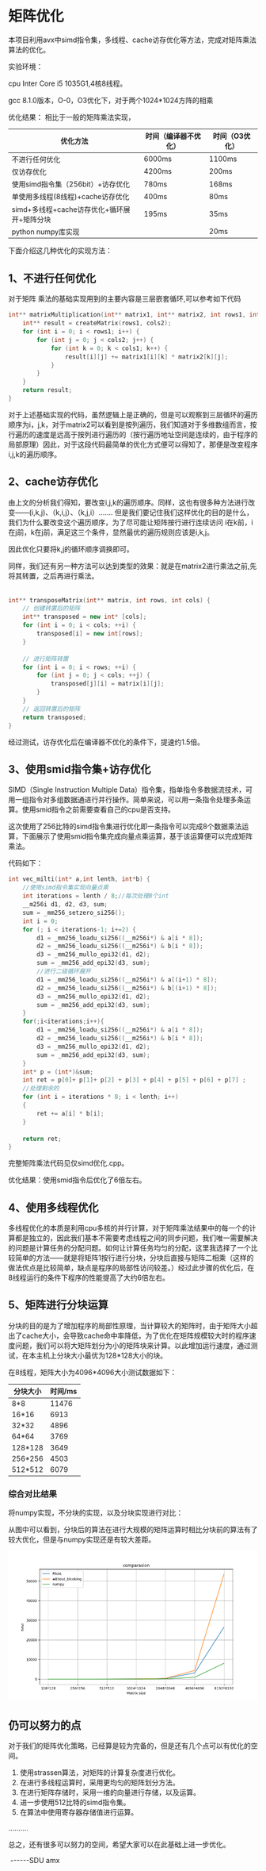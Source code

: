 # 矩阵优化

本项目利用avx中simd指令集，多线程、cache访存优化等方法，完成对矩阵乘法算法的优化。

实验环境：

cpu Inter Core i5 1035G1,4核8线程。

gcc 8.1.0版本，O-0，O3优化下，对于两个1024*1024方阵的相乘



优化结果：
相比于一般的矩阵乘法实现，

| 优化方法                                    | 时间（编译器不优化） | 时间（O3优化） |
| ------------------------------------------- | -------------------- | -------------- |
| 不进行任何优化                              | 6000ms               | 1100ms         |
| 仅访存优化                                  | 4200ms               | 200ms          |
| 使用simd指令集（256bit）+访存优化           | 780ms                | 168ms          |
| 单使用多线程(8线程)+cache访存优化           | 400ms                | 80ms           |
| simd+多线程+cache访存优化+循环展开+矩阵分块 | 195ms                | 35ms           |
| python  numpy库实现                         |                      | 20ms           |

下面介绍这几种优化的实现方法：

## 1、不进行任何优化

对于矩阵 乘法的基础实现用到的主要内容是三层嵌套循环,可以参考如下代码

```c++
int** matrixMultiplication(int** matrix1, int** matrix2, int rows1, int cols1, int cols2) {
    int** result = createMatrix(rows1, cols2);
    for (int i = 0; i < rows1; i++) {
        for (int j = 0; j < cols2; j++) {
            for (int k = 0; k < cols1; k++) {
                result[i][j] += matrix1[i][k] * matrix2[k][j];
            }
        }
    }
    return result;
}
```

对于上述基础实现的代码，虽然逻辑上是正确的，但是可以观察到三层循环的遍历顺序为i，j,k，对于matrix2可以看到是按列遍历，我们知道对于多维数组而言，按行遍历的速度是远高于按列进行遍历的（按行遍历地址空间是连续的，由于程序的局部原理）因此，对于这段代码最简单的优化方式便可以得知了，那便是改变程序i,j,k的遍历顺序。

## 2、cache访存优化

 由上文的分析我们得知，要改变i,j,k的遍历顺序。同样，这也有很多种方法进行改变——(i,k,j)、（k,i,j）、（k,j,i）....... 但是我们要记住我们这样优化的目的是什么，我们为什么要改变这个遍历顺序，为了尽可能让矩阵按行进行连续访问 i在k前，i在j前，k在j前，满足这三个条件，显然最优的遍历规则应该是i,k,j。

因此优化只要将k,j的循环顺序调换即可。

同样，我们还有另一种方法可以达到类型的效果：就是在matrix2进行乘法之前,先将其转置，之后再进行乘法。

```c++

int** transposeMatrix(int** matrix, int rows, int cols) {
    // 创建转置后的矩阵
    int** transposed = new int* [cols];
    for (int i = 0; i < cols; ++i) {
        transposed[i] = new int[rows];
    }

    // 进行矩阵转置
    for (int i = 0; i < rows; ++i) {
        for (int j = 0; j < cols; ++j) {
            transposed[j][i] = matrix[i][j];
        }
    }
    // 返回转置后的矩阵
    return transposed;
}
```

经过测试，访存优化后在编译器不优化的条件下，提速约1.5倍。

## 3、使用smid指令集+访存优化

SIMD（Single Instruction Multiple Data）指令集，指单指令多数据流技术，可用一组指令对多组数据通进行并行操作。简单来说，可以用一条指令处理多条运算。使用smid指令之前需要查看自己的cpu是否支持。

这次使用了256比特的simd指令集进行优化即一条指令可以完成8个数据乘法运算，下面展示了使用smid指令集完成向量点乘运算，基于该运算便可以完成矩阵乘法。

代码如下：

```c++
int vec_milti(int* a,int lenth, int*b) {
    //使用simd指令集实现向量点乘
    int iterations = lenth / 8;//每次处理8个int
    __m256i d1, d2, d3, sum;
    sum = _mm256_setzero_si256();
    int i = 0;
    for (; i < iterations-1; i+=2) {
        d1 = _mm256_loadu_si256((__m256i*) & a[i * 8]);
        d2 = _mm256_loadu_si256((__m256i*) & b[i * 8]);
        d3 = _mm256_mullo_epi32(d1, d2);
        sum = _mm256_add_epi32(d3, sum);
        //进行二级循环展开
        d1 = _mm256_loadu_si256((__m256i*) & a[(i+1) * 8]);
        d2 = _mm256_loadu_si256((__m256i*) & b[(i+1) * 8]);
        d3 = _mm256_mullo_epi32(d1, d2);
        sum = _mm256_add_epi32(d3, sum);
    }
    for(;i<iterations;i++){
        d1 = _mm256_loadu_si256((__m256i*) & a[i * 8]);
        d2 = _mm256_loadu_si256((__m256i*) & b[i * 8]);
        d3 = _mm256_mullo_epi32(d1, d2);
        sum = _mm256_add_epi32(d3, sum);
    }
    int* p = (int*)&sum;
    int ret = p[0]+ p[1]+ p[2] + p[3] + p[4] + p[5] + p[6] + p[7] ;
    //处理剩余的
    for (int i = iterations * 8; i < lenth; i++)
    {
        ret += a[i] * b[i];
    }

    return ret;
}

```

完整矩阵乘法代码见仅simd优化.cpp。

优化结果：使用smid指令后优化了6倍左右。

## 4、使用多线程优化


多线程优化的本质是利用cpu多核的并行计算，对于矩阵乘法结果中的每一个的计算都是独立的，因此我们基本不需要考虑线程之间的同步问题，我们唯一需要解决的问题是计算任务的分配问题。如何让计算任务均匀的分配，这里我选择了一个比较简单的方法——就是将矩阵1按行进行分块，分块后直接与矩阵二相乘（这样的做法优点是比较简单，缺点是程序的局部性访问较差。）经过此步骤的优化后，在8线程运行的条件下程序的性能提高了大约6倍左右。

## 5、矩阵进行分块运算

分块的目的是为了增加程序的局部性原理，当计算较大的矩阵时，由于矩阵大小超出了cache大小，会导致cache命中率降低，为了优化在矩阵规模较大时的程序速度问题，我们可以将大矩阵划分为小的矩阵块来计算。以此增加运行速度，通过测试，在本主机上分块大小最优为128*128大小的块。

在8线程，矩阵大小为4096*4096大小测试数据如下：

|  分块大小    |   时间/ms   |
| ---- | ---- |
|  8*8  |  11476    |
|   16*16   |   6913   |
|  32*32  |   4896   |
|  64*64  |   3769   |
| 128*128 |  3649    |
|  256*256  |     4503 |
|  512*512  |    6079  |

### 综合对比结果

将numpy实现，不分块的实现，以及分块实现进行对比：

从图中可以看到，分块后的算法在进行大规模的矩阵运算时相比分块前的算法有了较大优化，但是与numpy实现还是有较大差距。

![](https://github.com/hellowoe23/-/blob/main/figure/Figure_1.png)

## 仍可以努力的点

对于我们的矩阵优化策略，已经算是较为完备的，但是还有几个点可以有优化的空间。

1. 使用strassen算法，对矩阵的计算复杂度进行优化。
2. 在进行多线程运算时，采用更均匀的矩阵划分方法。
3. 在进行矩阵存储时，采用一维的向量进行存储，以及运算。
4. 进一步使用512比特的simd指令集。
5. 在算法中使用寄存器存储值进行运算。

..........

总之，还有很多可以努力的空间，希望大家可以在此基础上进一步优化。

​                                                                                                                                           ------SDU amx
